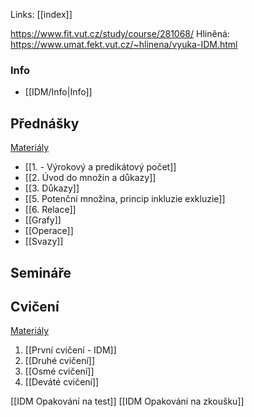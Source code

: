 Links: [[index]]

https://www.fit.vut.cz/study/course/281068/
Hliněná: https://www.umat.fekt.vut.cz/~hlinena/vyuka-IDM.html
### Info
- [[IDM/Info|Info]]

## Přednášky
[Materiály](https://www.umat.fekt.vut.cz/~hlinena/IDM/Prednasky/)
- [[1. - Výrokový a predikátový počet]]
- [[2. Úvod do množin a důkazy]]
- [[3. Důkazy]]
- [[5. Potenční množina, princip inkluzie exkluzie]]
- [[6. Relace]]
- [[Grafy]]
-  [[Operace]]
- [[Svazy]]
## Semináře

## Cvičení
[Materiály](https://www.umat.fekt.vut.cz/~hlinena/IDM/SadyUloh/)
1. [[První cvičení - IDM]]
2. [[Druhé cvičení]]
3. [[Osmé cvičení]]
4. [[Deváté cvičení]]

[[IDM Opakování na test]]
[[IDM Opakování na zkoušku]]